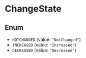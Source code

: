 # ChangeState

## Enum

* `NOTCHANGED` (value: `"NotChanged"`)
* `INCREASED` (value: `"Increased"`)
* `DECREASED` (value: `"Decreased"`)
